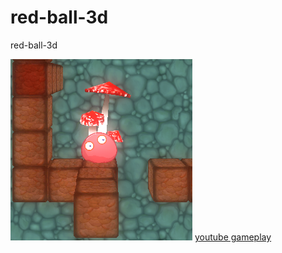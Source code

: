 # red-ball-3d
red-ball-3d

<img src="https://github.com/UncleJey/red-ball-3d/blob/master/Assets/SRC/300.png?raw=true" />
<a href="https://www.youtube.com/watch?v=KJhlWTVCgxM"> youtube gameplay</a>
